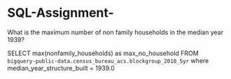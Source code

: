 # SQL-Assignment-
What is the maximum number of non family households in the median year 1939?

SELECT max(nonfamily_households) as max_no_household FROM `bigquery-public-data.census_bureau_acs.blockgroup_2010_5yr` 
where median_year_structure_built = 1939.0

